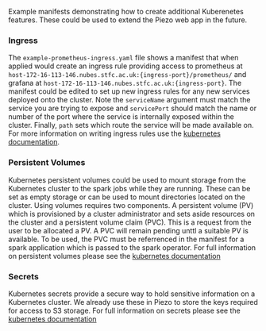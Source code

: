 Example manifests demonstrating how to create additional Kuberenetes features. These could be used to extend the Piezo web app in the future. 

### Ingress

The `example-prometheus-ingress.yaml` file shows a manifest that when applied would create an ingress rule providing access to prometheus at `host-172-16-113-146.nubes.stfc.ac.uk:{ingress-port}/prometheus/` and grafana at `host-172-16-113-146.nubes.stfc.ac.uk:{ingress-port}`. The manifest could be edited to set up new ingress rules for any new services deployed onto the cluster. Note the `serviceName` argument must match the service you are trying to expose and `servicePort` should match the name or number of the port where the service is internally exposed within the cluster. Finally, `path` sets which route the service will be made available on. For more information on writing ingress rules use the [kubernetes documentation](https://kubernetes.io/docs/concepts/services-networking/ingress/).


### Persistent Volumes

Kubernetes persistent volumes could be used to mount storage from the Kubernetes cluster to the spark jobs while they are running. These can be set as empty storage or can be used to mount directories located on the cluster. Using volumes requires two components. A persistent volume (PV) which is provisioned by a cluster administrator and sets aside resources on the cluster and a persistent volume claim (PVC). This is a request from the user to be allocated a PV. A PVC will remain pending unttl a suitable PV is available. To be used, the PVC must be referrenced in the manifest for a spark application which is passed to the spark operator. For full information on persistent volumes please see the [kubernetes documentation](https://kubernetes.io/docs/concepts/storage/persistent-volumes/)

### Secrets

Kubernetes secrets provide a secure way to hold sensitive information on a Kubernetes cluster. We already use these in Piezo to store the keys required for access to S3 storage. For full information on secrets please see the [kubernetes documentation](https://kubernetes.io/docs/concepts/configuration/secret/)
